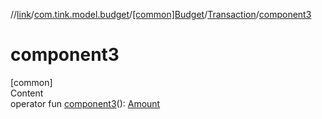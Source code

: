 //[link](../../../index.md)/[com.tink.model.budget](../../index.md)/[[common]Budget](../index.md)/[Transaction](index.md)/[component3](component3.md)



# component3  
[common]  
Content  
operator fun [component3](component3.md)(): [Amount](../../../com.tink.model.misc/[common]-amount/index.md)  




